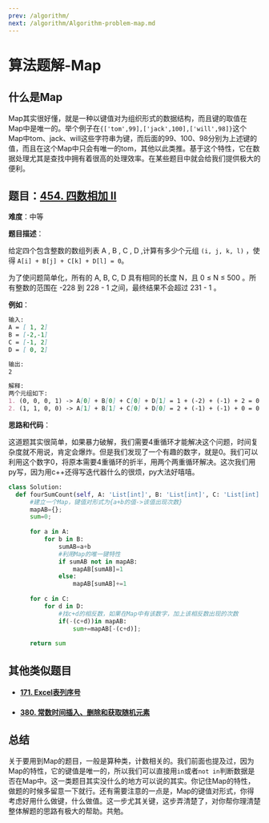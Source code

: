 ```yaml
---
prev: /algorithm/
next: /algorithm/Algorithm-problem-map.md
---
```


# 算法题解-Map

## 什么是Map

Map其实很好懂，就是一种以键值对为组织形式的数据结构，而且键的取值在Map中是唯一的。举个例子在`{['tom',99],['jack',100],['will',98]}`这个Map中tom、jack、will这些字符串为键，而后面的99、100、98分别为上述键的值，而且在这个Map中只会有唯一的tom，其他以此类推。基于这个特性，它在数据处理尤其是查找中拥有着很高的处理效率。在某些题目中就会给我们提供极大的便利。



## 题目：[454. 四数相加 II](https://leetcode-cn.com/problems/4sum-ii/)

**难度**：中等

**题目描述**：

给定四个包含整数的数组列表 A , B , C , D ,计算有多少个元组 `(i, j, k, l)` ，使得 `A[i] + B[j] + C[k] + D[l] = 0`。

为了使问题简单化，所有的 A, B, C, D 具有相同的长度 N，且 0 ≤ N ≤ 500 。所有整数的范围在 -228 到 228 - 1 之间，最终结果不会超过 231 - 1 。

**例如**：

```markdown
输入:
A = [ 1, 2]
B = [-2,-1]
C = [-1, 2]
D = [ 0, 2]

输出:
2

解释:
两个元组如下:
1. (0, 0, 0, 1) -> A[0] + B[0] + C[0] + D[1] = 1 + (-2) + (-1) + 2 = 0
2. (1, 1, 0, 0) -> A[1] + B[1] + C[0] + D[0] = 2 + (-1) + (-1) + 0 = 0
```

**思路和代码**：

这道题其实很简单，如果暴力破解，我们需要4重循环才能解决这个问题，时间复杂度就不用说，肯定会爆炸。但是我们发现了一个有趣的数字，就是0。我们可以利用这个数字0，将原本需要4重循环的折半，用两个两重循环解决。这次我们用py写，因为用c++还得写迭代器什么的很烦，py大法好嘻嘻。

```python
class Solution:
  def fourSumCount(self, A: 'List[int]', B: 'List[int]', C: 'List[int]', D: 'List[int]') -> 'int':
      #建立一个Map，键值对形式为{a+b的值->该值出现次数}
      mapAB={};
      sum=0;
      
      for a in A:
          for b in B:
              sumAB=a+b
              #利用Map的唯一键特性
              if sumAB not in mapAB:
                  mapAB[sumAB]=1
              else:
                  mapAB[sumAB]+=1
                  
      for c in C:
          for d in D:
              #找c+d的相反数，如果在Map中有该数字，加上该相反数出现的次数
              if(-(c+d))in mapAB:
                  sum+=mapAB[-(c+d)];
              
      return sum
```





## 其他类似题目

- #### [171. Excel表列序号](https://leetcode-cn.com/problems/excel-sheet-column-number/)

- #### [380. 常数时间插入、删除和获取随机元素](https://leetcode-cn.com/problems/insert-delete-getrandom-o1/)

  

## 总结

关于要用到Map的题目，一般是算种类，计数相关的。我们前面也提及过，因为Map的特性，它的键值是唯一的，所以我们可以直接用`in`或者`not in`判断数据是否在Map中。这一类题目其实没什么的地方可以说的其实。你记住Map的特性，做题的时候多留意一下就行。还有需要注意的一点是，Map的键值对形式，你得考虑好用什么做键，什么做值。这一步尤其关键，这步弄清楚了，对你帮你理清楚整体解题的思路有极大的帮助。共勉。



